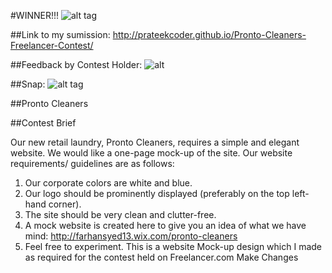 #WINNER!!!
![alt tag](http://s7.postimg.org/wwa7h9823/winner.png)

##Link to my sumission:
http://prateekcoder.github.io/Pronto-Cleaners-Freelancer-Contest/

##Feedback by Contest Holder:
 ![alt](http://s11.postimg.org/gmh8cmmyr/feedback1.png)

##Snap:
![alt tag](http://i67.tinypic.com/2z8x05y.png)

##Pronto Cleaners

##Contest Brief

Our new retail laundry, Pronto Cleaners, requires a simple and elegant website. We would like a one-page mock-up of the site. Our website requirements/ guidelines are as follows:

1. Our corporate colors are white and blue. 
2. Our logo should be prominently displayed (preferably on the top left-hand corner).
3. The site should be very clean and clutter-free. 
4. A mock website is created here to give you an idea of what we have mind:
   http://farhansyed13.wix.com/pronto-cleaners
5. Feel free to experiment.
This is a website Mock-up design which I made as required for the contest held on Freelancer.com
Make Changes
